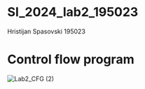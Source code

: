 # SI_2024_lab2_195023
Hristijan Spasovski 195023
# Control flow program
![Lab2_CFG (2)](https://github.com/Chris16321/SI_2024_lab2_195023/assets/166923933/0a117998-68ea-45c8-8a4b-502039841111)



